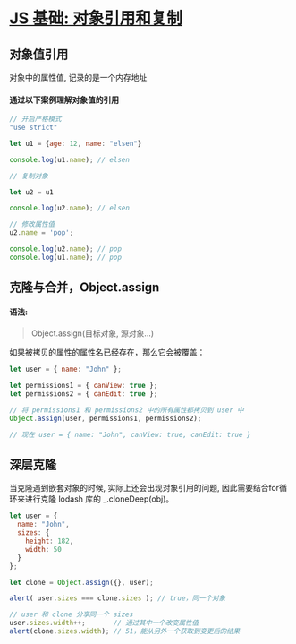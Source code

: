 # [JS 基础: 对象引用和复制](https://zh.javascript.info/object-copy)

## 对象值引用

对象中的属性值, 记录的是一个内存地址

#### 通过以下案例理解对象值的引用

```js
// 开启严格模式
"use strict"

let u1 = {age: 12, name: "elsen"}

console.log(u1.name); // elsen

// 复制对象

let u2 = u1

console.log(u2.name); // elsen

// 修改属性值
u2.name = 'pop';

console.log(u2.name); // pop
console.log(u1.name); // pop
```


## 克隆与合并，Object.assign

#### 语法:
> Object.assign(目标对象, 源对象...)

如果被拷贝的属性的属性名已经存在，那么它会被覆盖：

```js
let user = { name: "John" };

let permissions1 = { canView: true };
let permissions2 = { canEdit: true };

// 将 permissions1 和 permissions2 中的所有属性都拷贝到 user 中
Object.assign(user, permissions1, permissions2);

// 现在 user = { name: "John", canView: true, canEdit: true }
```

## 深层克隆

当克隆遇到嵌套对象的时候, 实际上还会出现对象引用的问题, 因此需要结合for循环来进行克隆
lodash 库的 _.cloneDeep(obj)。

```js
let user = {
  name: "John",
  sizes: {
    height: 182,
    width: 50
  }
};

let clone = Object.assign({}, user);

alert( user.sizes === clone.sizes ); // true，同一个对象

// user 和 clone 分享同一个 sizes
user.sizes.width++;       // 通过其中一个改变属性值
alert(clone.sizes.width); // 51，能从另外一个获取到变更后的结果
```
